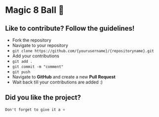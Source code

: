 # Magic 8 Ball 🎱

## Like to contribute? Follow the guidelines!

- Fork the repository
- Navigate to your repository
- `git clone https://github.com/{yourusername}/{repositoryname}.git`
- Add your contributions
- `git add .`
- `git commit -m "comment"`
- `git push`
- Navigate to **GitHub** and create a new **Pull Request**
- Wait back till your contributions are added :)

## Did you like the project? 

`Don't forget to give it a ⭐`
